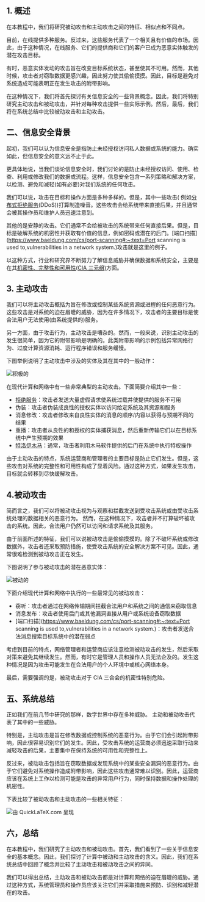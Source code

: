 ## 1. 概述

在本教程中，我们将研究被动攻击和主动攻击之间的特征、相似点和不同点。 

目前，在线提供多种服务。反过来，这些服务代表了一个相关且有价值的市场。因此，由于这种情况，在线服务、它们的提供商和它们的客户已成为恶意实体触发的潜在攻击目标。

有时，恶意实体发动的攻击旨在改变目标系统状态，甚至使其不可用。然而，其他时候，攻击者对窃取数据更感兴趣，因此努力使其偷偷摸摸。因此，目标是避免对系统造成可能表明正在发生攻击的附带影响。

在这种情况下，我们将首先探讨有关信息安全的一些背景概念。因此，我们将特别研究主动攻击和被动攻击，并针对每种攻击提供一些实际示例。然后，最后，我们将在系统总结中比较被动攻击和主动攻击。

## 二、信息安全背景

起初，我们可以认为信息安全是指防止未经授权访问私人数据或系统的能力。确实如此，但信息安全的意义远不止于此。

更具体地说，当我们谈论信息安全时，我们讨论的是防止未经授权访问、使用、检查、利用或修改我们的数据或流程。这样，信息安全包含一系列策略和解决方案，以检测、避免和减轻(如有必要)对我们系统的任何攻击。

我们可以说，攻击在目标和操作方面是多种多样的。但是，其中一些攻击( 例如[分布式拒绝服务](https://www.baeldung.com/cs/dos-vs-ddos-attacks)(DDoS))打算制造噪音。这些攻击会给系统带来直接后果，并且通常会被其操作员和维护人员迅速注意到。

其他的是安静的攻击。它们通常不会给被攻击的系统带来任何直接后果。但是，目标是破解系统的机密性并获取有价值的信息，例如密码或潜在的后门。[端口扫描](https://www.baeldung.com/cs/port-scanning#:~:text=Port scanning is used to,vulnerabilities in a network system.)攻击就是这里的例子。

以这种方式，行业和研究界不断努力了解信息威胁并确保数据和系统安全，主要是在其[机密性、完整性和可用性(CIA 三元组)](https://www.baeldung.com/cs/cia-triad)方面。

## 3. 主动攻击

我们可以将主动攻击概括为旨在修改或控制某些系统资源或进程的任何恶意行为。 这些攻击是对系统的迫在眉睫的威胁，因为在许多情况下，攻击者的主要目标是使合法用户无法使用(由系统提供的)服务。

另一方面，由于攻击行为，主动攻击是嘈杂的。然而，一般来说，识别主动攻击的发生很简单，因为它的附带影响是明确的。此类附带影响的示例包括异常网络行为、过度计算资源消耗、运行程序错误和服务缓慢。

下图举例说明了主动攻击中涉及的实体及其在其中的一般动作：

![积极的](https://www.baeldung.com/wp-content/uploads/sites/4/2022/11/Active.png)

在现代计算和网络中有一些非常典型的主动攻击。下面简要介绍其中一些：

-   [拒绝服务](https://www.baeldung.com/cs/dos-vs-ddos-attacks)：攻击者发送大量虚假请求使系统过载并使提供的服务不可用
-   伪装：攻击者伪装成良性的授权实体以访问给定系统及其资源和服务
-   消息修改：攻击者修改来自良性实体的消息的顺序/内容以获得与预期不同的结果
-   重播：攻击者从良性的和授权的实体捕获消息，然后重新传输它们以在目标系统中产生预期的效果
-   [特洛伊木马](https://www.baeldung.com/cs/virus-vs-worm-vs-trojan#trojan)：通常，攻击者利用木马软件提供的后门在系统中执行特权操作

由于主动攻击的特点，系统运营商和管理者的主要目标是防止它们发生。但是，这些攻击对系统的完整性和可用性构成了显着风险。通过这种方式，如果发生攻击，目标就会转移到尽快缓解攻击。

## 4.被动攻击

简而言之，我们可以将被动攻击视为与观察和拦截发送到受攻击系统或由受攻击系统处理的数据相关的恶意行为。 然而，在这种情况下，攻击者并不打算破坏被攻击的系统。因此，合法用户仍然可以访问和请求系统及其服务。

由于前面所述的特征，我们可以说被动攻击是偷偷摸摸的。除了不破坏系统或修改数据外，攻击者还采取预防措施，使受攻击系统的安全解决方案不可见。因此，通常很难检测到被动攻击正在发生。

下图说明了参与被动攻击的潜在恶意实体：

![被动的](https://www.baeldung.com/wp-content/uploads/sites/4/2022/11/Passive.png)

下面介绍现代计算和网络中执行的一些最常见的被动攻击：

-   窃听：攻击者通过在网络传输期间拦截合法用户和系统之间的通信来窃取信息
-   消息发布：攻击者使用后门或其他漏洞直接从用户或系统设备窃取数据
-   [端口扫描](https://www.baeldung.com/cs/port-scanning#:~:text=Port scanning is used to,vulnerabilities in a network system.)：攻击者发送合法消息搜索目标系统中的潜在弱点

考虑到目前的特点，网络管理者和运营商应该注意检测被动攻击的发生，然后采取对策来避免其继续发生。然而，有时它是管理人员和操作人员无法企及的。发生这种情况是因为攻击可能发生在合法用户的个人环境中或核心网络本身。

最后，需要强调的是，被动攻击对于 CIA 三合会的机密性特别危险。

## 五、系统总结

正如我们在前几节中研究的那样，数字世界中存在多种威胁。 主动和被动攻击代表了其中的一些威胁。

特别是，主动攻击是旨在修改数据或控制系统的恶意行为。由于它们会引起附带影响，因此很容易识别它们的发生。因此，受攻击系统的运营商必须迅速采取行动来减轻攻击的后果，主要集中在保持系统的可用性和完整性上。

反过来，被动攻击包括旨在窃取数据或发现系统中的某些安全漏洞的恶意行为。由于它们避免对系统操作造成附带影响，因此这些攻击通常难以识别。因此，运营商应该在系统上工作以检测可能是攻击的异常用户行为，同时保持数据和操作处理的机密性。

下表比较了被动攻击和主动攻击的一些相关特征：

![由 QuickLaTeX.com 呈现](https://www.baeldung.com/wp-content/ql-cache/quicklatex.com-67df9f6dad549d1dc91eac6c013814c4_l3.svg)

## 六，总结

在本教程中，我们研究了主动攻击和被动攻击。首先，我们看到了一些关于信息安全的基本概念。因此，我们探讨了计算中被动和主动攻击的含义。因此，我们在系统总结中回顾了概念并比较了主动攻击和被动攻击之间的异同。

我们可以得出总结，主动攻击和被动攻击都是对计算和网络的迫在眉睫的威胁。通过这种方式，系统管理员和操作员应该关注它们并采取措施来预防、识别和减轻潜在的攻击。